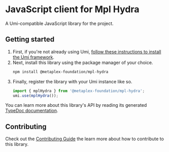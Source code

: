 # JavaScript client for Mpl Hydra

A Umi-compatible JavaScript library for the project.

## Getting started

1. First, if you're not already using Umi, [follow these instructions to install the Umi framework](https://github.com/metaplex-foundation/umi/blob/main/docs/installation.md).
2. Next, install this library using the package manager of your choice.
   ```sh
   npm install @metaplex-foundation/mpl-hydra
   ```
2. Finally, register the library with your Umi instance like so.
   ```ts
   import { mplHydra } from '@metaplex-foundation/mpl-hydra';
   umi.use(mplHydra());
   ```

You can learn more about this library's API by reading its generated [TypeDoc documentation](https://mpl-hydra-js-docs.vercel.app).

## Contributing

Check out the [Contributing Guide](./CONTRIBUTING.md) the learn more about how to contribute to this library.
